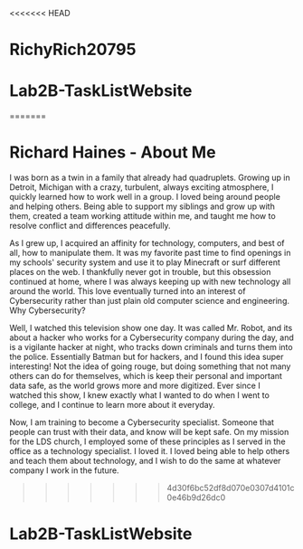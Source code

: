 <<<<<<< HEAD
# RichyRich20795
# Lab2B-TaskListWebsite
=======
# Richard Haines - About Me 

I was born as a twin in a family that already had quadruplets. Growing up in Detroit, Michigan with a crazy, turbulent, always exciting atmosphere, I quickly learned how to work well in a group. I loved being around people and helping others. Being able to support my siblings and grow up with them, created a team working attitude within me, and taught me how to resolve conflict and differences peacefully.

As I grew up, I acquired an affinity for technology, computers, and best of all, how to manipulate them. It was my favorite past time to find openings in my schools' security system and use it to play Minecraft or surf different places on the web. I thankfully never got in trouble, but this obsession continued at home, where I was always keeping up with new technology all around the world. This love eventually turned into an interest of Cybersecurity rather than just plain old computer science and engineering. Why Cybersecurity?

Well, I watched this television show one day. It was called Mr. Robot, and its about a hacker who works for a Cybersecurity company during the day, and is a vigilante hacker at night, who tracks down criminals and turns them into the police. Essentially Batman but for hackers, and I found this idea super interesting! Not the idea of going rouge, but doing something that not many others can do for themselves, which is keep their personal and important data safe, as the world grows more and more digitized. Ever since I watched this show, I knew exactly what I wanted to do when I went to college, and I continue to learn more about it everyday.

Now, I am training to become a Cybersecurity specialist. Someone that people can trust with their data, and know will be kept safe. On my mission for the LDS church, I employed some of these principles as I served in the office as a technology specialist. I loved it. I loved being able to help others and teach them about technology, and I wish to do the same at whatever company I work in the future.
>>>>>>> 4d30f6bc52df8d070e0307d4101c0e46b9d26dc0
# Lab2B-TaskListWebsite
